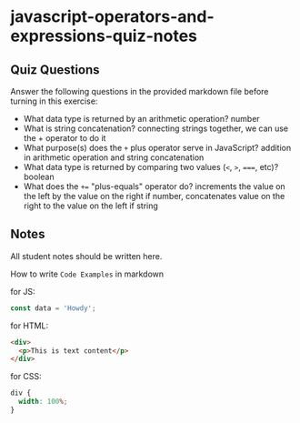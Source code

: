 # javascript-operators-and-expressions-quiz-notes

## Quiz Questions

Answer the following questions in the provided markdown file before turning in this exercise:

- What data type is returned by an arithmetic operation?
  number
- What is string concatenation?
  connecting strings together, we can use the + operator to do it
- What purpose(s) does the `+` plus operator serve in JavaScript?
  addition in arithmetic operation and string concatenation
- What data type is returned by comparing two values (`<`, `>`, `===`, etc)?
  boolean
- What does the `+=` "plus-equals" operator do?
  increments the value on the left by the value on the right if number, concatenates value on the right to the value on the left if string

## Notes

All student notes should be written here.

How to write `Code Examples` in markdown

for JS:

```javascript
const data = 'Howdy';
```

for HTML:

```html
<div>
  <p>This is text content</p>
</div>
```

for CSS:

```css
div {
  width: 100%;
}
```
